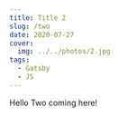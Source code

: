 ```yaml
---
title: Title 2
slug: /two
date: 2020-07-27
cover:
  img: ../../photos/2.jpg
tags:
  - Gatsby
  - JS
---
```


Hello Two coming here!
